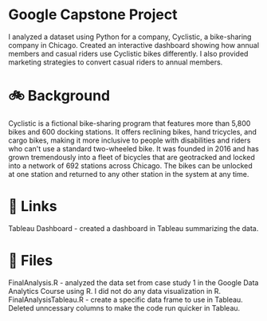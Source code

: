 # Google Capstone Project
I analyzed a dataset using Python for a company, Cyclistic, a bike-sharing company in Chicago. Created an interactive dashboard showing how annual members and casual riders use Cyclistic bikes differently. I also provided marketing strategies to convert casual riders to annual members.

# 🚲 Background

Cyclistic is a fictional bike-sharing program that features more than 5,800 bikes and 600 docking stations. It offers reclining bikes, hand tricycles, and cargo bikes, making it more inclusive to people with disabilities and riders who can't use a standard two-wheeled bike. It was founded in 2016 and has grown tremendously into a fleet of bicycles that are geotracked and locked into a network of 692 stations across Chicago. The bikes can be unlocked at one station and returned to any other station in the system at any time.

# 🔗 Links

Tableau Dashboard - created a dashboard in Tableau summarizing the data.

# 📁 Files
FinalAnalysis.R - analyzed the data set from case study 1 in the Google Data Analytics Course using R. I did not do any data visualization in R.
FinalAnalysisTableau.R - create a specific data frame to use in Tableau. Deleted unncessary columns to make the code run quicker in Tableau.
